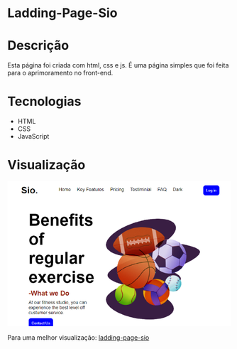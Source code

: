 # Ladding-Page-Sio

# Descrição

<p>
Esta página foi criada com html, css e js. É uma página simples que foi feita para o aprimoramento no front-end.
</p>

# Tecnologias

<ul>
<li>HTML</li>
<li>CSS</li>
<li>JavaScript</li>
</ul>

# Visualização

<img src="imgs/visualizacao.png">

<p>
Para uma melhor visualização: <a href="https://estefane-ribeiro.github.io/ladding-page-sio">ladding-page-sio</a>
</p>
